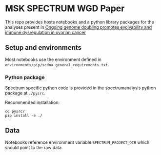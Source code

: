 
# MSK SPECTRUM WGD Paper

This repo provides hosts notebooks and a python library packages for the analyses present in [Ongoing genome doubling promotes evolvability and immune dysregulation in ovarian cancer](https://www.biorxiv.org/content/10.1101/2024.07.11.602772v2)

## Setup and environments

Most notebooks use the environment defined in `environments/pip/scdna_general_requirements.txt`.

### Python package

Spectrum specific python code is provided in the spectrumanalysis python package at `./pysrc`.

Recommended installation:

```
cd pysrc/
pip install -e ./
```

## Data

Notebooks reference environment variable `SPECTRUM_PROJECT_DIR` which should point to the raw data.
